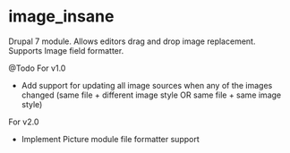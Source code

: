 image_insane
============

Drupal 7 module. Allows editors drag and drop image replacement.
Supports Image field formatter.

@Todo
For v1.0
-	Add support for updating all image sources when any of the images changed (same file + different image style OR same file + same image style)

For v2.0
-	Implement Picture module file formatter support